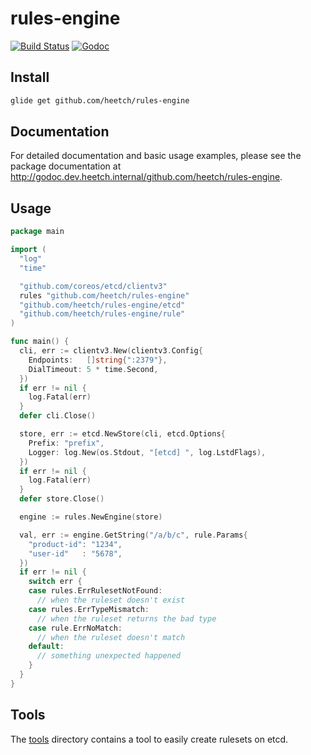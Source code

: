 # rules-engine

[![Build Status](https://drone.heetch.net/api/badges/heetch/rules-engine/status.svg)](https://drone.heetch.net/heetch/rules-engine)
[![Godoc](http://img.shields.io/badge/go-documentation-blue.svg?style=flat-square)](http://godoc.dev.heetch.internal/github.com/heetch/rules-engine/)

## Install

```sh
glide get github.com/heetch/rules-engine
```

## Documentation

For detailed documentation and basic usage examples, please see the package
documentation at <http://godoc.dev.heetch.internal/github.com/heetch/rules-engine>.

## Usage

```go
package main

import (
  "log"
  "time"

  "github.com/coreos/etcd/clientv3"
  rules "github.com/heetch/rules-engine"
  "github.com/heetch/rules-engine/etcd"
  "github.com/heetch/rules-engine/rule"
)

func main() {
  cli, err := clientv3.New(clientv3.Config{
    Endpoints:   []string{":2379"},
    DialTimeout: 5 * time.Second,
  })
  if err != nil {
    log.Fatal(err)
  }
  defer cli.Close()

  store, err := etcd.NewStore(cli, etcd.Options{
    Prefix: "prefix",
    Logger: log.New(os.Stdout, "[etcd] ", log.LstdFlags),
  })
  if err != nil {
    log.Fatal(err)
  }
  defer store.Close()

  engine := rules.NewEngine(store)

  val, err := engine.GetString("/a/b/c", rule.Params{
    "product-id": "1234",
    "user-id"   : "5678",
  })
  if err != nil {
    switch err {
    case rules.ErrRulesetNotFound:
      // when the ruleset doesn't exist
    case rules.ErrTypeMismatch:
      // when the ruleset returns the bad type
    case rule.ErrNoMatch:
      // when the ruleset doesn't match
    default:
      // something unexpected happened
    }
  }
}
```

## Tools

The [tools](tools/etcd-ruleset-creator/README.md) directory contains a tool to easily create rulesets on etcd.
